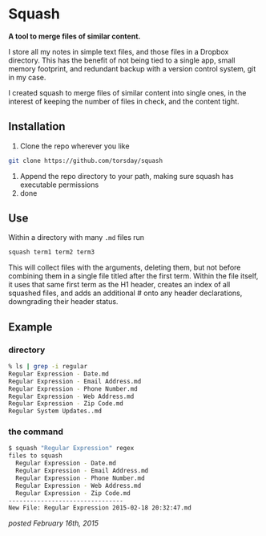 # Squash

**A tool to merge files of similar content.**

I store all my notes in simple text files, and those files in a Dropbox directory. This has the benefit of not being tied to a single app, small memory footprint, and redundant backup with a version control system, git in my case.

I created squash to merge files of similar content into single ones, in the interest of keeping the number of files in check, and the content tight.

## Installation

1. Clone the repo wherever you like
  ```bash
  git clone https://github.com/torsday/squash
  ```
1. Append the repo directory to your path, making sure squash has executable permissions
1. done


## Use

Within a directory with many `.md` files run

```bash
squash term1 term2 term3
```

This will collect files with the arguments, deleting them, but not before combining them in a single file titled after the first term. Within the file itself, it uses that same first term as the H1 header, creates an index of all squashed files, and adds an additional # onto any header declarations, downgrading their header status.


## Example

### directory

```bash
% ls | grep -i regular
Regular Expression - Date.md
Regular Expression - Email Address.md
Regular Expression - Phone Number.md
Regular Expression - Web Address.md
Regular Expression - Zip Code.md
Regular System Updates..md
```

### the command

```bash
$ squash "Regular Expression" regex
files to squash
  Regular Expression - Date.md
  Regular Expression - Email Address.md
  Regular Expression - Phone Number.md
  Regular Expression - Web Address.md
  Regular Expression - Zip Code.md
--------------------------------
New File: Regular Expression 2015-02-18 20:32:47.md
```

*posted February 16th, 2015*
